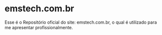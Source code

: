 # emstech.com.br
Esse é o Repositório oficial do site: emstech.com.br, o qual é utilizado para me apresentar profissionalmente.

